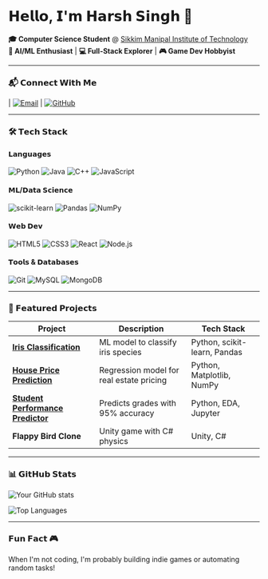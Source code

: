 # 𝗛𝗲𝗹𝗹𝗼, 𝗜'𝗺 𝗛𝗮𝗿𝘀𝗵 𝗦𝗶𝗻𝗴𝗵 👋

**🎓 Computer Science Student** @ [Sikkim Manipal Institute of Technology](https://www.smit.smu.edu.in)  
**🧠 AI/ML Enthusiast** | **💻 Full-Stack Explorer** | **🎮 Game Dev Hobbyist**

---

### 📬 𝗖𝗼𝗻𝗻𝗲𝗰𝘁 𝗪𝗶𝘁𝗵 𝗠𝗲  
| [<img src="https://img.shields.io/badge/Gmail-D14836?style=for-the-badge&logo=gmail&logoColor=white" alt="Email">](mailto:harsh_202300551@smit.smu.edu.in) | [<img src="https://img.shields.io/badge/GitHub-100000?style=for-the-badge&logo=github&logoColor=white" alt="GitHub">](https://github.com/harsh3100) 

---

### 🛠️ 𝗧𝗲𝗰𝗵 𝗦𝘁𝗮𝗰𝗸

#### 𝗟𝗮𝗻𝗴𝘂𝗮𝗴𝗲𝘀
![Python](https://img.shields.io/badge/Python-3776AB?style=for-the-badge&logo=python&logoColor=white)
![Java](https://img.shields.io/badge/Java-ED8B00?style=for-the-badge&logo=openjdk&logoColor=white)
![C++](https://img.shields.io/badge/C%2B%2B-00599C?style=for-the-badge&logo=c%2B%2B&logoColor=white)
![JavaScript](https://img.shields.io/badge/JavaScript-F7DF1E?style=for-the-badge&logo=javascript&logoColor=black)

#### 𝗠𝗟/𝗗𝗮𝘁𝗮 𝗦𝗰𝗶𝗲𝗻𝗰𝗲
![scikit-learn](https://img.shields.io/badge/scikit--learn-F7931E?style=for-the-badge&logo=scikit-learn&logoColor=white)
![Pandas](https://img.shields.io/badge/Pandas-2C2D72?style=for-the-badge&logo=pandas&logoColor=white)
![NumPy](https://img.shields.io/badge/Numpy-013243?style=for-the-badge&logo=numpy&logoColor=white)

#### 𝗪𝗲𝗯 𝗗𝗲𝘃
![HTML5](https://img.shields.io/badge/HTML5-E34F26?style=for-the-badge&logo=html5&logoColor=white)
![CSS3](https://img.shields.io/badge/CSS3-1572B6?style=for-the-badge&logo=css3&logoColor=white)
![React](https://img.shields.io/badge/React-20232A?style=for-the-badge&logo=react&logoColor=61DAFB)
![Node.js](https://img.shields.io/badge/Node.js-339933?style=for-the-badge&logo=nodedotjs&logoColor=white)

#### 𝗧𝗼𝗼𝗹𝘀 & 𝗗𝗮𝘁𝗮𝗯𝗮𝘀𝗲𝘀
![Git](https://img.shields.io/badge/Git-F05032?style=for-the-badge&logo=git&logoColor=white)
![MySQL](https://img.shields.io/badge/MySQL-4479A1?style=for-the-badge&logo=mysql&logoColor=white)
![MongoDB](https://img.shields.io/badge/MongoDB-47A248?style=for-the-badge&logo=mongodb&logoColor=white)

---

### 🌟 𝗙𝗲𝗮𝘁𝘂𝗿𝗲𝗱 𝗣𝗿𝗼𝗷𝗲𝗰𝘁𝘀

| Project | Description | Tech Stack |
|---------|-------------|------------|
| **[Iris Classification](https://github.com/harsh3100/iris-classification)** | ML model to classify iris species | Python, scikit-learn, Pandas |
| **[House Price Prediction](https://github.com/harsh3100/house_price_prediction)** | Regression model for real estate pricing | Python, Matplotlib, NumPy |
| **[Student Performance Predictor](https://github.com/harsh3100/student_performance_predictor)** | Predicts grades with 95% accuracy | Python, EDA, Jupyter |
| **Flappy Bird Clone** | Unity game with C# physics | Unity, C# |

---

### 📊 𝗚𝗶𝘁𝗛𝘂𝗯 𝗦𝘁𝗮𝘁𝘀

![Your GitHub stats](https://github-readme-stats.vercel.app/api?username=harsh3100&show_icons=true&theme=radical)

![Top Languages](https://github-readme-stats.vercel.app/api/top-langs/?username=harsh3100&layout=compact&theme=dark)

---

### 𝗙𝘂𝗻 𝗙𝗮𝗰𝘁 🎮  
When I'm not coding, I'm probably building indie games or automating random tasks!
